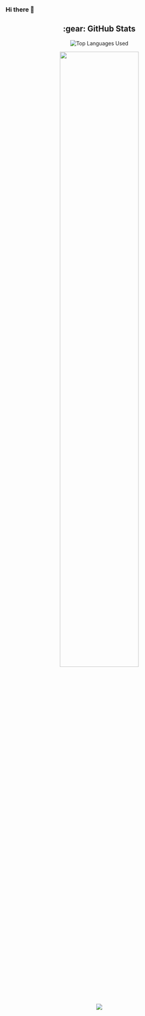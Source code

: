 ### Hi there 👋
<h2 align="center"> :gear: GitHub Stats </h2>
<p align="center" target="_blank" href="https://github.com/anuraghazra/github-readme-stats" rel="noopener noreferrer">
  <img 
      src="https://github-readme-stats.vercel.app/api/top-langs/?username=CExFChoi&layout=compact&langs_count=14&theme=vue-dark" 
      alt="Top Languages Used" />
</p>
<p align="center"><img width="65%" src="https://github-readme-streak-stats.herokuapp.com?user=CExFChoi&theme=vue-dark" /></p>
<p align="center"><img src="https://github-readme-stats.vercel.app/api?username=CExFChoi&theme=vue-dark"/>
</p>

<!--
**CExFChoi/CExFChoi** is a ✨ _special_ ✨ repository because its `README.md` (this file) appears on your GitHub profile.

Here are some ideas to get you started:

- 🔭 I’m currently working on ...
- 🌱 I’m currently learning ...
- 👯 I’m looking to collaborate on ...
- 🤔 I’m looking for help with ...
- 💬 Ask me about ...
- 📫 How to reach me: ...
- 😄 Pronouns: ...
- ⚡ Fun fact: ...
-->
